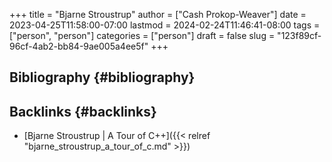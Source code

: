 +++
title = "Bjarne Stroustrup"
author = ["Cash Prokop-Weaver"]
date = 2023-04-25T11:58:00-07:00
lastmod = 2024-02-24T11:46:41-08:00
tags = ["person", "person"]
categories = ["person"]
draft = false
slug = "123f89cf-96cf-4ab2-bb84-9ae005a4ee5f"
+++

## Bibliography {#bibliography}

<style>.csl-entry{text-indent: -1.5em; margin-left: 1.5em;}</style><div class="csl-bib-body">
</div>


## Backlinks {#backlinks}

-   [Bjarne Stroustrup | A Tour of C++]({{< relref "bjarne_stroustrup_a_tour_of_c.md" >}})
